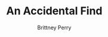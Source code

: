 ---
title: An Accidental Find
Layout: module

author: Brittney Perry
reviewer: 

schedule: reaction
plotline: Family Recipes

description: An encounter card is placed on the Chest of the Tarrasch. This card is taken to the NPC shack if found before 12pm Saturday. At 12pm it is removed by Huldrek on his way into town.

synopsis: >

  The Tarrasch Chest filled with treasure props and an encounter card are placed in the woods early Friday night before game on away from the path and hidden from sight. The card is a stand in for the dwarven guard guard Huldrek, who is on duty until Noon Saturday. The encounter card, attached to a tree at eye height, is a green envelope with the words READ ME printed in block letters. The card directs the PCs to return the card to the NPC shack and reads...
  
  > Congratulations! You have found a dwarf standing alone in the middle of the woods. Upon reading this card, you MUST return this card, with your group, to the NPC shack. You will return here to continue this encounter.
outcomes: Someone stumbles upon the encounter card and brings it and/or the chest, to the NPC shack, and then continues with the module OPERATION FIND HULDREK


props: 
  - Chest of the Tarrasch 
  - Jewelry [no IG value]
  - Plastic coin [no IG value]
  - Potion Phys-reps [equal # to tags]
  - Gas Packets [equal # to tags]
  - Encounter Card and Envelope


treasure: 
  - Gold
  - Components
  - Silver
  - Potions
  - Gasses
  - Granny's Recipe Book
  - Dwarven Stones
  - Random Dwarven Artifacts 
  - Random Dwarven Treasure

rumors: 

hook: Encounter Card on top of the Tarrasch Chest

scenes: 
  - 
    oog: Off the path, away from where most would go.
    ig: Somewhere deep in the woods
    flee_point: 

rules_clarifications: Encounter Card has instructions on how to follow the encounter. You must bring it to the NPC shack.


running_notes: |
 > Card placed with the chest on Friday, earlyish
 > The card and chest are placed in a way so they are able to be seen from the path. It is set away from where most people will go, but not so far away to keep people from wanting to carry the chest out.

---